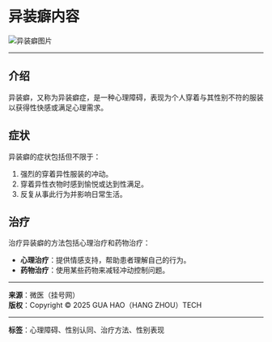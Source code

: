 # 异装癖内容

![异装癖图片](https://kano.guahao.com/Sxt74604511)

---

## 介绍

异装癖，又称为异装癖症，是一种心理障碍，表现为个人穿着与其性别不符的服装以获得性快感或满足心理需求。

## 症状

异装癖的症状包括但不限于：

1. 强烈的穿着异性服装的冲动。
2. 穿着异性衣物时感到愉悦或达到性满足。
3. 反复从事此行为并影响日常生活。

## 治疗

治疗异装癖的方法包括心理治疗和药物治疗：

- **心理治疗**：提供情感支持，帮助患者理解自己的行为。
- **药物治疗**：使用某些药物来减轻冲动控制问题。

---

**来源**：微医（挂号网）  
**版权**：Copyright © 2025 GUA HAO（HANG ZHOU）TECH

---

**标签**：心理障碍、性别认同、治疗方法、性别表现